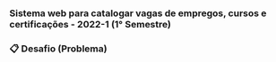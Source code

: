 ### Sistema web para catalogar vagas de empregos, cursos e certificações - 2022-1 (1° Semestre)

### 📋 Desafio (Problema)


